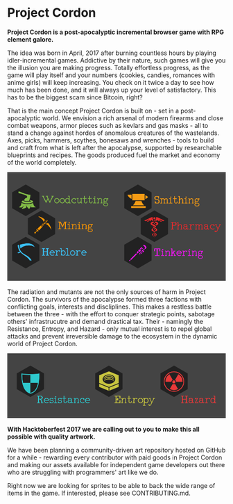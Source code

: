 # Project Cordon

**Project Cordon is a post-apocalyptic incremental browser game with RPG element galore.**

The idea was born in April, 2017 after burning countless hours by playing idler-incremental games. Addictive by their nature, such games will give you the illusion you are making progress. Totally effortless progress, as the game will play itself and your numbers (cookies, candies, romances with anime girls) will keep increasing. You check on it twice a day to see how much has been done, and it will always up your level of satisfactory. This has to be the biggest scam since Bitcoin, right?

That is the main concept Project Cordon is built on - set in a post-apocalyptic world. We envision a rich arsenal of modern firearms and close combat weapons, armor pieces such as kevlars and gas masks - all to stand a change against hordes of anomalous creatures of the wastelands. Axes, picks, hammers, scythes, bonesaws and wrenches - tools to build and craft from what is left after the apocalypse, supported by researchable blueprints and recipes. The goods produced fuel the market and economy of the world completely.

![Skills](markdown/skills.png)

The radiation and mutants are not the only sources of harm in Project Cordon. The survivors of the apocalypse formed three factions with conflicting goals, interests and discliplines. This makes a restless battle between the three - with the effort to conquer strategic points, sabotage others' infrastrucutre and demand drastical tax. Their - namingly the Resistance, Entropy, and Hazard - only mutual interest is to repel global attacks and prevent irreversible damage to the ecosystem in the dynamic world of Project Cordon.

![Factions](markdown/factions.png)

**With Hacktoberfest 2017 we are calling out to you to make this all possible with quality artwork.**

We have been planning a community-driven art repository hosted on GitHub for a while - rewarding every contributor with paid goods in Project Cordon and making our assets available for independent game developers out there who are struggling with programmers' art like we do.

Right now we are looking for sprites to be able to back the wide range of items in the game. If interested, please see CONTRIBUTING.md.
